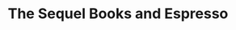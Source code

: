 ---
title: "The Sequel Books and Espresso"
url: /enumclaw/the-sequel-books-and-espresso/
shop: books
---